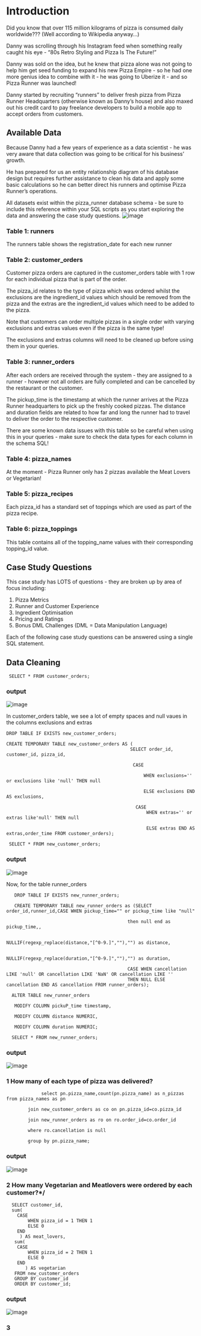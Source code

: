 # Introduction
Did you know that over 115 million kilograms of pizza is consumed daily worldwide??? (Well according to Wikipedia anyway…)

Danny was scrolling through his Instagram feed when something really caught his eye - “80s Retro Styling and Pizza Is The Future!”

Danny was sold on the idea, but he knew that pizza alone was not going to help him get seed funding to expand his new Pizza Empire - so he had one more genius idea to combine with it - he was going to Uberize it - and so Pizza Runner was launched!

Danny started by recruiting “runners” to deliver fresh pizza from Pizza Runner Headquarters (otherwise known as Danny’s house) and also maxed out his credit card to pay freelance developers to build a mobile app to accept orders from customers.

## Available Data
Because Danny had a few years of experience as a data scientist - he was very aware that data collection was going to be critical for his business’ growth.

He has prepared for us an entity relationship diagram of his database design but requires further assistance to clean his data and apply some basic calculations so he can better direct his runners and optimise Pizza Runner’s operations.

All datasets exist within the pizza_runner database schema - be sure to include this reference within your SQL scripts as you start exploring the data and answering the case study questions.
![image](https://github.com/dreamersz/8-week-sql-challenge/assets/36756199/b4ef45b4-de70-45c3-aed8-d39b3e2ec7b8)
### Table 1: runners
The runners table shows the registration_date for each new runner

### Table 2: customer_orders
Customer pizza orders are captured in the customer_orders table with 1 row for each individual pizza that is part of the order.

The pizza_id relates to the type of pizza which was ordered whilst the exclusions are the ingredient_id values which should be removed from the pizza and the extras are the ingredient_id values which need to be added to the pizza.

Note that customers can order multiple pizzas in a single order with varying exclusions and extras values even if the pizza is the same type!

The exclusions and extras columns will need to be cleaned up before using them in your queries.
### Table 3: runner_orders
After each orders are received through the system - they are assigned to a runner - however not all orders are fully completed and can be cancelled by the restaurant or the customer.

The pickup_time is the timestamp at which the runner arrives at the Pizza Runner headquarters to pick up the freshly cooked pizzas. The distance and duration fields are related to how far and long the runner had to travel to deliver the order to the respective customer.

There are some known data issues with this table so be careful when using this in your queries - make sure to check the data types for each column in the schema SQL!

### Table 4: pizza_names
At the moment - Pizza Runner only has 2 pizzas available the Meat Lovers or Vegetarian!
### Table 5: pizza_recipes
Each pizza_id has a standard set of toppings which are used as part of the pizza recipe.
### Table 6: pizza_toppings
This table contains all of the topping_name values with their corresponding topping_id value.
## Case Study Questions

This case study has LOTS of questions - they are broken up by area of focus including:

1. Pizza Metrics
2. Runner and Customer Experience
3. Ingredient Optimisation
4. Pricing and Ratings
5. Bonus DML Challenges (DML = Data Manipulation Language)

Each of the following case study questions can be answered using a single SQL statement.
##  Data Cleaning

     SELECT * FROM customer_orders;
### output
![image](https://github.com/dreamersz/8-week-sql-challenge/assets/36756199/aceec8da-62c6-4eac-a84e-8affe96efc33)

In customer_orders table, we see a lot of empty spaces and null vaues in the columns exclusions and extras

    DROP TABLE IF EXISTS new_customer_orders;

    CREATE TEMPORARY TABLE new_customer_orders AS (
                                                  SELECT order_id, customer_id, pizza_id,

                                                   CASE 
                                                       
                                                       WHEN exclusions='' or exclusions like 'null' THEN null
                                                    
                                                       ELSE exclusions END AS exclusions,
                                                    
                                                    CASE
                                                        WHEN extras='' or extras like'null' THEN null
                                                       
                                                        ELSE extras END AS extras,order_time FROM customer_orders);
     
     SELECT * FROM new_customer_orders;

### output
![image](https://github.com/dreamersz/8-week-sql-challenge/assets/36756199/a358c602-f57c-4964-9ff2-322071e99c96)

Now, for the table runner_orders

       DROP TABLE IF EXISTS new_runner_orders;
      
       CREATE TEMPORARY TABLE new_runner_orders as (SELECT order_id,runner_id,CASE WHEN pickup_time="" or pickup_time like "null" 
                                                
                                                 then null end as pickup_time,,
                                                 
                                                 NULLIF(regexp_replace(distance,"[^0-9.]",""),"") as distance,
										
                                                 NULLIF(regexp_replace(duration,"[^0-9.]",""),"") as duration,
                                             
                                                 CASE WHEN cancellation LIKE 'null' OR cancellation LIKE 'NaN' OR cancellation LIKE ''                                                   
                                                 THEN NULL ELSE cancellation END AS cancellation FROM runner_orders);
      
      ALTER TABLE new_runner_orders
       
       MODIFY COLUMN pickuP_time timestamp,
       
       MODIFY COLUMN distance NUMERIC,
       
       MODIFY COLUMN duration NUMERIC;

      SELECT * FROM new_runner_orders;  
### output
![image](https://github.com/dreamersz/8-week-sql-challenge/assets/36756199/05be9cb7-a529-4963-b5c1-862ed2b635a5)
### 1 How many of each type of pizza was delivered?
                 select pn.pizza_name,count(pn.pizza_name) as n_pizzas from pizza_names as pn
                   
		    join new_customer_orders as co on pn.pizza_id=co.pizza_id
                  
		    join new_runner_orders as ro on ro.order_id=co.order_id
                    
		    where ro.cancellation is null
                   
		    group by pn.pizza_name;
### output
![image](https://github.com/dreamersz/8-week-sql-challenge/assets/36756199/f3945fd2-33fc-4eab-a2de-b47e7bfece52)


### 2 How many Vegetarian and Meatlovers were ordered by each customer?*/
      SELECT customer_id,
	  sum(
		CASE
			WHEN pizza_id = 1 THEN 1
			ELSE 0
		END
	     ) AS meat_lovers,
	   sum(
		CASE
			WHEN pizza_id = 2 THEN 1
			ELSE 0
		END
	       ) AS vegetarian
       FROM new_customer_orders
       GROUP BY customer_id
       ORDER BY customer_id;
### output
![image](https://github.com/dreamersz/8-week-sql-challenge/assets/36756199/846e9c81-38bd-4f3c-9544-dec1d057e2f3)

### 3


       
       
      
      
 


